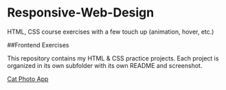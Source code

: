 # Responsive-Web-Design
HTML, CSS course exercises with a few touch up (animation, hover, etc.)

##Frontend Exercises

This repository contains my HTML & CSS practice projects. 
Each project is organized in its own subfolder with its own README and screenshot.

[Cat Photo App](https://yourusername.github.io/frontend-exercises/01-cat-photo-app/)
